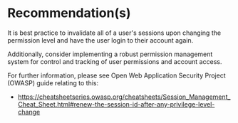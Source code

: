 # Recommendation(s)

It is best practice to invalidate all of a user's sessions upon changing the permission level and have the user login to their account again.

Additionally, consider implementing a robust permission management system for control and tracking of user permissions and account access.

For further information, please see Open Web Application Security Project (OWASP) guide relating to this:

- <https://cheatsheetseries.owasp.org/cheatsheets/Session_Management_Cheat_Sheet.html#renew-the-session-id-after-any-privilege-level-change>
